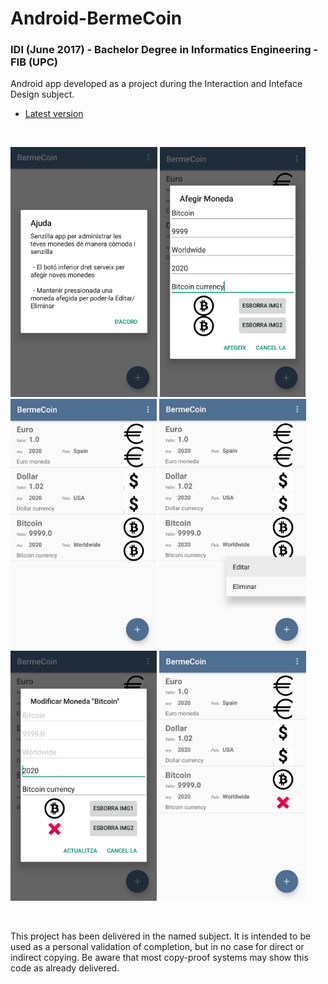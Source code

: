 # Android-BermeCoin
### IDI (June 2017) - Bachelor Degree in Informatics Engineering - FIB (UPC)

Android app developed as a project during the Interaction and Inteface Design subject.

* [Latest version](https://github.com/Bermellet/Android-BermeCoin/releases/latest)

<br />

<p float="left">
    <!-- <img src="./docs/images/BermeCoin-01-about.jpg?raw=true" height="400"> -->
    <img src="./docs/images/BermeCoin-01-help.jpg?raw=true" height="400">
    <img src="./docs/images/BermeCoin-02-add-bitcoin.jpg?raw=true" height="400">
    <img src="./docs/images/BermeCoin-03-show-currencies.jpg?raw=true" height="400">
    <img src="./docs/images/BermeCoin-04-hold-element.jpg?raw=true" height="400">
    <img src="./docs/images/BermeCoin-05-edit-element.jpg?raw=true" height="400">
    <img src="./docs/images/BermeCoin-06-edited.jpg?raw=true" height="400">
</p>

<br />

This project has been delivered in the named subject. It is intended to be used as a personal validation of completion, but in no case for direct or indirect copying. Be aware that most copy-proof systems may show this code as already delivered.